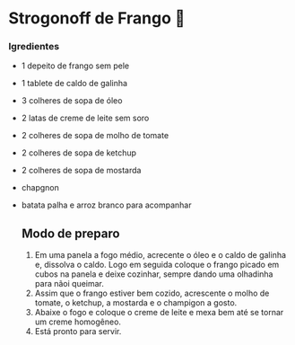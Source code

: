 # Strogonoff de Frango :chicken:

### Igredientes

-  1 depeito de frango sem pele

- 1 tablete de caldo  de galinha

- 3 colheres de sopa de óleo

- 2 latas de creme de leite sem soro

- 2 colheres de sopa de molho de tomate

- 2 colheres de sopa de ketchup

- 2 colheres de sopa de mostarda

- chapgnon

- batata palha e arroz branco para acompanhar

  ## Modo de preparo

  1. Em uma panela a fogo médio, acrecente o óleo e o caldo de galinha e, dissolva o caldo. Logo em seguida coloque o frango picado em cubos na panela e deixe cozinhar, sempre dando uma olhadinha para nãoi queimar.
  2. Assim que o frango estiver bem cozido, acrescente o molho de tomate, o ketchup, a mostarda e o champigon a gosto.
  3. Abaixe o fogo e coloque o creme de leite e mexa bem até se tornar um creme homogêneo.
  4. Está pronto para servir.

  







